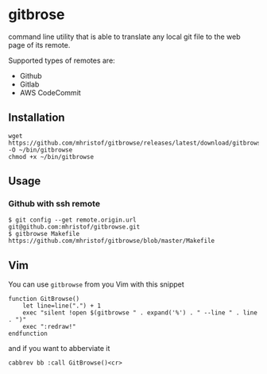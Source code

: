 # gitbrose

command line utility that is able to translate any local git file to the web page of its remote.

Supported types of remotes are:

* Github
* Gitlab
* AWS CodeCommit

## Installation

```shell
wget https://github.com/mhristof/gitbrowse/releases/latest/download/gitbrowse.$(uname) -O ~/bin/gitbrowse
chmod +x ~/bin/gitbrowse
```

## Usage

### Github with ssh remote

```
$ git config --get remote.origin.url
git@github.com:mhristof/gitbrowse.git
$ gitbrowse Makefile
https://github.com/mhristof/gitbrowse/blob/master/Makefile
```

## Vim

You can use `gitbrowse` from you Vim with this snippet

```vim
function GitBrowse()
    let line=line(".") + 1
    exec "silent !open $(gitbrowse " . expand('%') . " --line " . line . ")"
    exec ":redraw!"
endfunction
```

and if you want to abberviate it
```vim
cabbrev bb :call GitBrowse()<cr>
```
